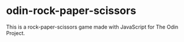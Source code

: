 # odin-rock-paper-scissors
This is a rock-paper-scissors game made with JavaScript for The Odin Project.